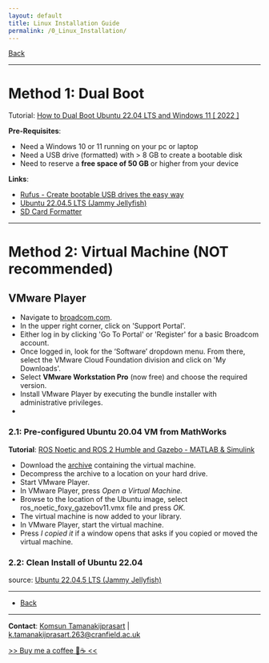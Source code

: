 ```yaml
---
layout: default
title: Linux Installation Guide
permalink: /0_Linux_Installation/
---
```


[Back](README.md)

---

# Method 1: Dual Boot
Tutorial: [How to Dual Boot Ubuntu 22.04 LTS and Windows 11 [ 2022 ]](https://www.youtube.com/watch?v=QKn5U2esuRk) 

**Pre-Requisites**:
- Need a Windows 10 or 11 running on your pc or laptop
- Need a USB drive (formatted) with > 8 GB to create a bootable disk 
- Need to reserve a **free space of 50 GB** or higher from your device

**Links**:
- [Rufus - Create bootable USB drives the easy way](https://rufus.ie/en/)
- [Ubuntu 22.04.5 LTS (Jammy Jellyfish)](https://releases.ubuntu.com/jammy/)
- [SD Card Formatter](https://www.sdcard.org/downloads/formatter/)

---

# Method 2: Virtual Machine (NOT recommended)
## VMware Player 
- Navigate to [broadcom.com](https://www.broadcom.com/).
- In the upper right corner, click on 'Support Portal'.
- Either log in by clicking 'Go To Portal' or 'Register' for a basic Broadcom account.
- Once logged in, look for the ‘Software’ dropdown menu. From there, select the VMware Cloud Foundation division and click on 'My Downloads'.
- Select **VMware Workstation Pro** (now free) and choose the required version.
- Install VMware Player by executing the bundle installer with administrative privileges.
- 
### 2.1: Pre-configured Ubuntu 20.04 VM from MathWorks
**Tutorial**: [ROS Noetic and ROS 2 Humble and Gazebo - MATLAB & Simulink](https://uk.mathworks.com/support/product/robotics/ros2-vm-installation-instructions-v10.html)
- Download the [archive](https://ssd.mathworks.com/supportfiles/ros/virtual_machines/v10/ros_noetic_humble_gazebov11_linux_win_v2.zip) containing the virtual machine.
- Decompress the archive to a location on your hard drive.
- Start VMware Player.
- In VMware Player, press _Open a Virtual Machine._
- Browse to the location of the Ubuntu image, select ros_noetic_foxy_gazebov11.vmx file and press _OK._
- The virtual machine is now added to your library.
- In VMware Player, start the virtual machine.
- Press _I copied it_ if a window opens that asks if you copied or moved the virtual machine.

### 2.2: Clean Install of Ubuntu 22.04
source: [Ubuntu 22.04.5 LTS (Jammy Jellyfish)](https://releases.ubuntu.com/jammy/)

---

- [Back](README.md)

---

**Contact**: [Komsun Tamanakijprasart](https://www.linkedin.com/in/komsun-tamanakijprasart-5a82709b/) | k.tamanakijprasart.263@cranfield.ac.uk

[>> Buy me a coffee 🤗☕ << ](https://monzo.me/komsuntamanakijprasart?h=BU-3i8) 
